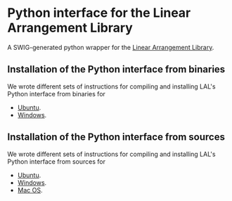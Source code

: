 # Python interface for the Linear Arrangement Library

A SWIG-generated python wrapper for the [Linear Arrangement Library](https://github.com/LAL-project/linear-arrangement-library.git).

## Installation of the Python interface from binaries

We wrote different sets of instructions for compiling and installing LAL's Python interface from binaries for

- [Ubuntu](https://github.com/LAL-project/python-interface/blob/main/instructions/installation-python-interface-binaries-ubuntu.md).
- [Windows](https://github.com/LAL-project/python-interface/blob/main/instructions/installation-python-interface-binaries-windows.md).

## Installation of the Python interface from sources

We wrote different sets of instructions for compiling and installing LAL's Python interface from sources for

- [Ubuntu](https://github.com/LAL-project/python-interface/blob/main/instructions/installation-python-interface-sources-ubuntu.md).
- [Windows](https://github.com/LAL-project/python-interface/blob/main/instructions/installation-python-interface-sources-windows.md).
- [Mac OS](https://github.com/LAL-project/python-interface/blob/main/instructions/installation-python-interface-sources-macos.md).
